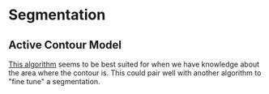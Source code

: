 # Segmentation

## Active Contour Model

[This algorithm](http://scikit-image.org/docs/dev/auto_examples/edges/plot_active_contours.html#sphx-glr-auto-examples-edges-plot-active-contours-py) seems to be best suited for when we have knowledge about the area where the contour
is. This could pair well with another algorithm to "fine tune" a segmentation.

